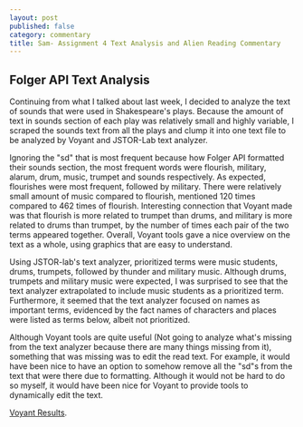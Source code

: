 ```yaml
---
layout: post
published: false
category: commentary
title: Sam- Assignment 4 Text Analysis and Alien Reading Commentary
---
```

## Folger API Text Analysis

Continuing from what I talked about last week, I decided to analyze the text of sounds that were used in Shakespeare's plays. Because the amount of text in sounds section of each play was relatively small and highly variable, I scraped the sounds text from all the plays and clump it into one text file to be analyzed by Voyant and JSTOR-Lab text analyzer.

Ignoring the "sd" that is most frequent because how Folger API formatted their sounds section, the most frequent words were flourish, military, alarum, drum, music, trumpet and sounds respectively. As expected, flourishes were most frequent, followed by military. There were relatively small amount of music compared to flourish, mentioned 120 times compared to 462 times of flourish. Interesting connection that Voyant made was that flourish is more related to trumpet than drums, and military is more related to drums than trumpet, by the number of times each pair of the two terms appeared together. Overall, Voyant tools gave a nice overview on the text as a whole, using graphics that are easy to understand.

Using JSTOR-lab's text analyzer, prioritized terms were music students, drums, trumpets, followed by thunder and military music. Although drums, trumpets and military music were expected, I was surprised to see that the text analyzer extrapolated to include music students as a prioritized term. Furthermore, it seemed that the text analyzer focused on names as important terms, evidenced by the fact names of characters and places were listed as terms below, albeit not prioritized.

Although Voyant tools are quite useful (Not going to analyze what's missing from the text analyzer because there are many things missing from it), something that was missing was to edit the read text. For example, it would have been nice to have an option to somehow remove all the "sd"s from the text that were there due to formatting. Although it would not be hard to do so myself, it would have been nice for Voyant to provide tools to dynamically edit the text.

[Voyant Results](http://voyant-tools.org/?corpus=3249498afaa263d0cdbc238488dca439). 

###